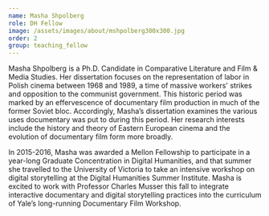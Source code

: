 ```yaml
---
name: Masha Shpolberg
role: DH Fellow
image: /assets/images/about/mshpolberg300x300.jpg
order: 2
group: teaching_fellow
---
```


Masha Shpolberg is a Ph.D. Candidate in Comparative Literature and Film & Media Studies. Her dissertation focuses on the representation of labor in Polish cinema between 1968 and 1989, a time of massive workers' strikes and opposition to the communist government. This historic period was marked by an effervescence of documentary film production in much of the former Soviet bloc. Accordingly, Masha’s dissertation examines the various uses documentary was put to during this period. Her research interests include the history and theory of Eastern European cinema and the evolution of documentary film form more broadly.
 

In 2015-2016, Masha was awarded a Mellon Fellowship to participate in a year-long Graduate Concentration in Digital Humanities, and that summer she travelled to the University of Victoria to take an intensive workshop on digital storytelling at the Digital Humanities Summer Institute. Masha is excited to work with Professor Charles Musser this fall to integrate interactive documentary and digital storytelling practices into the curriculum of Yale’s long-running Documentary Film Workshop.

